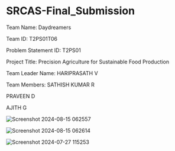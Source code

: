 # SRCAS-Final_Submission


Team Name: Daydreamers

Team ID: T2PS01T06

Problem Statement ID: T2PS01

Project Title: Precision Agriculture for Sustainable Food Production

Team Leader Name: HARIPRASATH V

Team Members: SATHISH KUMAR R

PRAVEEN D
              
AJITH G

![Screenshot 2024-08-15 062557](https://github.com/user-attachments/assets/3012e571-ff21-451f-9c63-85cde718c53e)


![Screenshot 2024-08-15 062614](https://github.com/user-attachments/assets/45349039-499b-48d9-8690-3c684c9b969c)


![Screenshot 2024-07-27 115253](https://github.com/user-attachments/assets/f029c2ed-4a2b-43c7-a854-373d0574088c)
